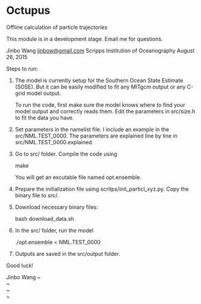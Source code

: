 # Octupus
Offline calculation of particle trajectories

This module is in a development stage. Email me for questions.

Jinbo Wang <jinbow@gmail.com>
Scripps Institution of Oceanography
August 26, 2015


Steps to run:

1. The model is currently setup for the Southern Ocean State Estimate (SOSE). But it can be easily modified to fit any MITgcm output or any C-grid model output.

   To run the code, first make sure the model knows where to find your model output and correctly reads them. Edit the parameters in src/size.h to fit the data you have.

2. Set parameters in the namelist file. I include an example in the src/NML.TEST_0000. The parameters are explained line by line in src/NML.TEST_0000.explained.


3. Go to src/ folder. Compile the code using

     make

   You will get an excutable file named opt.ensemble.

4. Prepare the initialization file using scritps/init_particl_xyz.py. Copy the binary file to src/.

5. Download necessary binary files:

   bash download_data.sh

5. In the src/ folder, run the model

     ./opt.ensemble < NML.TEST_0000

6. Outputs are saved in the src/output folder.


Good luck!


Jinbo Wang
~                                                                                                                                                                                                           
~                                                                                                                                                                                                           
~                                                                                                                                                                                                           
~                          
